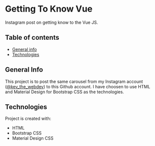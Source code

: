 # Getting To Know Vue
 Instagram post on getting know to the Vue JS.

## Table of contents
* [General info](#general-info)
* [Technologies](#technologies)

## General Info
This project is to post the same carousel from my Instagram account ([@kev_the_webdev](https://www.instagram.com/p/CKyxf5dDqJv/ "@kev_the_webdev")) to this Github account. I have choosen to use HTML and Material Design for Bootstrap CSS as the technologies. 

## Technologies
Project is created with:
* HTML
* Bootstrap CSS
* Material Design CSS